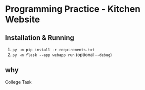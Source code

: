 # Programming Practice - Kitchen Website

## Installation & Running
1. `py -m pip install -r requirements.txt`
2. `py -m flask --app webapp run` (optional `--debug`)

## why
College Task
